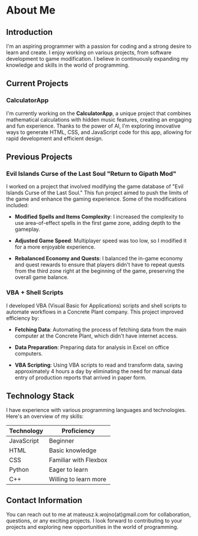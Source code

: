 # About Me

## Introduction

I'm an aspiring programmer with a passion for coding and a strong desire to learn and create. I enjoy working on various projects, from software development to game modification. I believe in continuously expanding my knowledge and skills in the world of programming.

## Current Projects

### CalculatorApp

I'm currently working on the **CalculatorApp**, a unique project that combines mathematical calculations with hidden music features, creating an engaging and fun experience. Thanks to the power of AI, I'm exploring innovative ways to generate HTML, CSS, and JavaScript code for this app, allowing for rapid development and efficient design.

## Previous Projects

### Evil Islands Curse of the Last Soul "Return to Gipath Mod"

I worked on a project that involved modifying the game database of "Evil Islands Curse of the Last Soul." This fun project aimed to push the limits of the game and enhance the gaming experience. Some of the modifications included:

- **Modified Spells and Items Complexity**: I increased the complexity to use area-of-effect spells in the first game zone, adding depth to the gameplay.

- **Adjusted Game Speed**: Multiplayer speed was too low, so I modified it for a more enjoyable experience.

- **Rebalanced Economy and Quests**: I balanced the in-game economy and quest rewards to ensure that players didn't have to repeat quests from the third zone right at the beginning of the game, preserving the overall game balance.

### VBA + Shell Scripts

I developed VBA (Visual Basic for Applications) scripts and shell scripts to automate workflows in a Concrete Plant company. This project improved efficiency by:

- **Fetching Data**: Automating the process of fetching data from the main computer at the Concrete Plant, which didn't have internet access.

- **Data Preparation**: Preparing data for analysis in Excel on office computers.

- **VBA Scripting**: Using VBA scripts to read and transform data, saving approximately 4 hours a day by eliminating the need for manual data entry of production reports that arrived in paper form.

## Technology Stack

I have experience with various programming languages and technologies. Here's an overview of my skills:

| Technology   | Proficiency             |
|--------------|-------------------------|
| JavaScript   | Beginner                |
| HTML         | Basic knowledge         |
| CSS          | Familiar with Flexbox   |
| Python       | Eager to learn          |
| C++          | Willing to learn more   |

## Contact Information

You can reach out to me at mateusz.k.wojno(at)gmail.com for collaboration, questions, or any exciting projects. I look forward to contributing to your projects and exploring new opportunities in the world of programming.